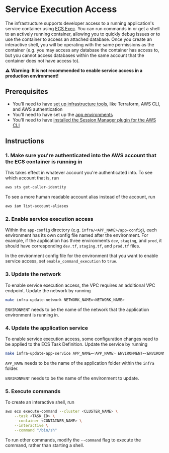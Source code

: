 # Service Execution Access

The infrastructure supports developer access to a running application's service container using [ECS Exec](https://docs.aws.amazon.com/AmazonECS/latest/developerguide/ecs-exec.html). You can run commands in or get a shell to an actively running container, allowing you to quickly debug issues or to use the container to access an attached database. Once you create an interactive shell, you will be operating with the same permissions as the container (e.g. you may access any database the container has access to, but you cannot access databases within the same account that the container does not have access to).

⚠️ **Warning: It is not recommended to enable service access in a production environment!**

## Prerequisites

* You'll need to have [set up infrastructure tools](./set-up-infrastructure-tools.md), like Terraform, AWS CLI, and AWS authentication
* You'll need to have set up the [app environments](./set-up-app-env.md)
* You'll need to have [installed the Session Manager plugin for the AWS CLI](https://docs.aws.amazon.com/systems-manager/latest/userguide/session-manager-working-with-install-plugin.html)

## Instructions

### 1. Make sure you're authenticated into the AWS account that the ECS container is running in

This takes effect in whatever account you're authenticated into. To see which account that is, run

```bash
aws sts get-caller-identity
```

To see a more human readable account alias instead of the account, run

```bash
aws iam list-account-aliases
```

### 2. Enable service execution access

Within the `app-config` directory (e.g. `infra/<APP_NAME>/app-config`), each environment has its own config file named after the environment. For example, if the application has three environments `dev`, `staging`, and `prod`, it should have corresponding `dev.tf`, `staging.tf`, and `prod.tf` files.

In the environment config file for the environment that you want to enable service access, set `enable_command_execution` to `true`.

### 3. Update the network

To enable service execution access, the VPC requires an additional VPC endpoint. Update the network by running

```bash
make infra-update-network NETWORK_NAME=<NETWORK_NAME>
```

`ENVIRONMENT` needs to be the name of the network that the application environment is running in.

### 4. Update the application service

To enable service execution access, some configuration changes need to be applied to the ECS Task Definition. Update the service by running

```bash
make infra-update-app-service APP_NAME=<APP_NAME> ENVIRONMENT=<ENVIRONMENT>
```

`APP_NAME` needs to be the name of the application folder within the `infra` folder.

`ENVIRONMENT` needs to be the name of the environment to update.

### 5. Execute commands

To create an interactive shell, run

```bash
aws ecs execute-command --cluster <CLUSTER_NAME> \
    --task <TASK_ID> \
    --container <CONTAINER_NAME> \
    --interactive \
    --command "/bin/sh"
```

To run other commands, modify the `--command` flag to execute the command, rather than starting a shell.
